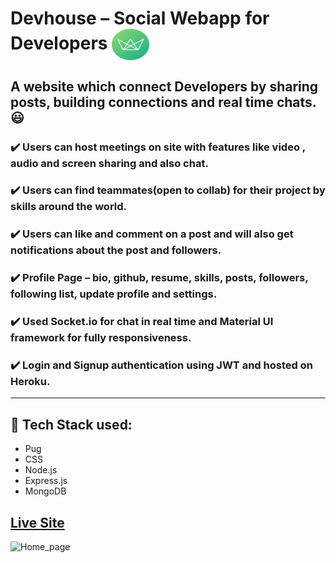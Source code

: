 # 	Devhouse – Social Webapp for Developers     <img align="center" width="60" height="50" src="public/img/logo-green-round.png">
##  A website which connect Developers by sharing posts, building connections and real time chats. :smiley:  
### :heavy_check_mark: Users can host meetings on site with features like video , audio and screen sharing and also chat. 
### :heavy_check_mark: Users can find teammates(open to collab) for their project by skills around the world.
### :heavy_check_mark: Users can like and comment on a post and will also get notifications about the post and followers.
### :heavy_check_mark: Profile Page – bio, github, resume, skills, posts, followers, following list, update profile and settings.
### :heavy_check_mark: Used Socket.io for chat in real time and Material UI framework for fully responsiveness.
### :heavy_check_mark: Login and Signup authentication using JWT and hosted on Heroku.
- - - -
## :rocket: Tech Stack used: 
- Pug      
- CSS         
- Node.js  
- Express.js
- MongoDB


## [Live Site](https://social-devhouse.herokuapp.com/home)


![Home_page](https://user-images.githubusercontent.com/74452458/124753095-3849d680-df46-11eb-84a3-1b3be2aec80f.png)
